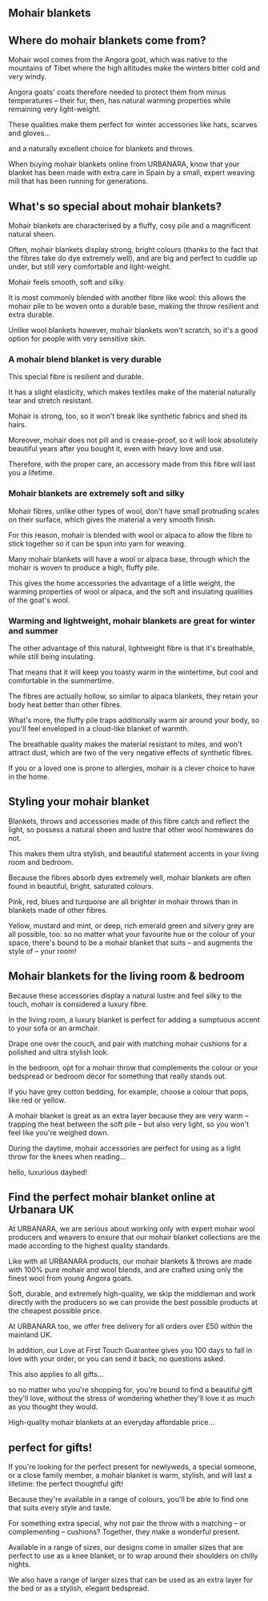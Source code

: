 Mohair blankets
---------------

Where do mohair blankets come from?
-----------------------------------

Mohair wool comes from the Angora goat, which was native to the mountains of Tibet where the high altitudes make the winters bitter cold and very windy.

Angora goats' coats therefore needed to protect them from minus temperatures – their fur, then, has natural warming properties while remaining very light-weight.

These qualities make them perfect for winter accessories like hats, scarves and gloves...

and a naturally excellent choice for blankets and throws.

When buying mohair blankets online from URBANARA, know that your blanket has been made with extra care in Spain by a small, expert weaving mill that has been running for generations.

What's so special about mohair blankets?
----------------------------------------

Mohair blankets are characterised by a fluffy, cosy pile and a magnificent natural sheen.

Often, mohair blankets display strong, bright colours (thanks to the fact that the fibres take do dye extremely well), and are big and perfect to cuddle up under, but still very comfortable and light-weight.

Mohair feels smooth, soft and silky.

It is most commonly blended with another fibre like wool: this allows the mohair pile to be woven onto a durable base, making the throw resilient and extra durable.

Unlike wool blankets however, mohair blankets won't scratch, so it's a good option for people with very sensitive skin.

### A mohair blend blanket is very durable

This special fibre is resilient and durable.

It has a slight elasticity, which makes textiles make of the material naturally tear and stretch resistant.

Mohair is strong, too, so it won't break like synthetic fabrics and shed its hairs.

Moreover, mohair does not pill and is crease-proof, so it will look absolutely beautiful years after you bought it, even with heavy love and use.

Therefore, with the proper care, an accessory made from this fibre will last you a lifetime.

### Mohair blankets are extremely soft and silky

Mohair fibres, unlike other types of wool, don't have small protruding scales on their surface, which gives the material a very smooth finish.

For this reason, mohair is blended with wool or alpaca to allow the fibre to stick together so it can be spun into yarn for weaving.

Many mohair blankets will have a wool or alpaca base, through which the mohair is woven to produce a high, fluffy pile.

This gives the home accessories the advantage of a little weight, the warming properties of wool or alpaca, and the soft and insulating qualities of the goat's wool.

### Warming and lightweight, mohair blankets are great for winter and summer

The other advantage of this natural, lightweight fibre is that it's breathable, while still being insulating.

That means that it will keep you toasty warm in the wintertime, but cool and comfortable in the summertime.

The fibres are actually hollow, so similar to alpaca blankets, they retain your body heat better than other fibres.

What's more, the fluffy pile traps additionally warm air around your body, so you'll feel enveloped in a cloud-like blanket of warmth.

The breathable quality makes the material resistant to mites, and won't attract dust, which are two of the very negative effects of synthetic fibres.

If you or a loved one is prone to allergies, mohair is a clever choice to have in the home.

Styling your mohair blanket
---------------------------

Blankets, throws and accessories made of this fibre catch and reflect the light, so possess a natural sheen and lustre that other wool homewares do not.

This makes them ultra stylish, and beautiful statement accents in your living room and bedroom.

Because the fibres absorb dyes extremely well, mohair blankets are often found in beautiful, bright, saturated colours.

Pink, red, blues and turquoise are all brighter in mohair throws than in blankets made of other fibres.

Yellow, mustard and mint, or deep, rich emerald green and silvery grey are all possible, too: so no matter what your favourite hue or the colour of your space, there's bound to be a mohair blanket that suits – and augments the style of – your room!

Mohair blankets for the living room & bedroom
---------------------------------------------

Because these accessories display a natural lustre and feel silky to the touch, mohair is considered a luxury fibre.

In the living room, a luxury blanket is perfect for adding a sumptuous accent to your sofa or an armchair.

Drape one over the couch, and pair with matching mohair cushions for a polished and ultra stylish look.

In the bedroom, opt for a mohair throw that complements the colour or your bedspread or bedroom décor for something that really stands out.

If you have grey cotton bedding, for example, choose a colour that pops, like red or yellow.

A mohair blanket is great as an extra layer because they are very warm – trapping the heat between the soft pile – but also very light, so you won't feel like you're weighed down.

During the daytime, mohair accessories are perfect for using as a light throw for the knees when reading...

hello, luxurious daybed!

Find the perfect mohair blanket online at Urbanara UK
-----------------------------------------------------

At URBANARA, we are serious about working only with expert mohair wool producers and weavers to ensure that our mohair blanket collections are the made according to the highest quality standards.

Like with all URBANARA products, our mohair blankets & throws are made with 100% pure mohair and wool blends, and are crafted using only the finest wool from young Angora goats.

Soft, durable, and extremely high-quality, we skip the middleman and work directly with the producers so we can provide the best possible products at the cheapest possible price.

At URBANARA too, we offer free delivery for all orders over £50 within the mainland UK.

In addition, our Love at First Touch Guarantee gives you 100 days to fall in love with your order, or you can send it back, no questions asked.

This also applies to all gifts...

so no matter who you're shopping for, you're bound to find a beautiful gift they'll love, without the stress of wondering whether they'll love it as much as you thought they would.

High-quality mohair blankets at an everyday affordable price...

perfect for gifts!
----------------------------------------------------------------------------------

If you're looking for the perfect present for newlyweds, a special someone, or a close family member, a mohair blanket is warm, stylish, and will last a lifetime: the perfect thoughtful gift!

Because they're available in a range of colours, you'll be able to find one that suits every style and taste.

For something extra special, why not pair the throw with a matching – or complementing – cushions? Together, they make a wonderful present.

Available in a range of sizes, our designs come in smaller sizes that are perfect to use as a knee blanket, or to wrap around their shoulders on chilly nights.

We also have a range of larger sizes that can be used as an extra layer for the bed or as a stylish, elegant bedspread.


